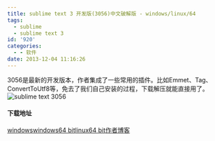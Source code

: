```yaml
---
title: sublime text 3 开发版(3056)中文破解版 - windows/linux/64
tags:
  - sublime
  - sublime text 3
id: '920'
categories:
  - - 软件
date: 2013-12-04 11:16:26
---
```


3056是最新的开发版本，作者集成了一些常用的插件。比如Emmet、Tag、ConvertToUtf8等，免去了我们自己安装的过程，下载解压就能直接用了。 ![sublime text 3056](http://vsnote.test/wp-content/uploads/2013/12/3056.png)

#### 下载地址

[windows](http://pan.baidu.com/s/1zkkyO)[windows64 bit](http://pan.baidu.com/s/15pPKn)[linux64 bit](http://pan.baidu.com/s/1te79W)[作者博客](http://www.anchen8.net/)